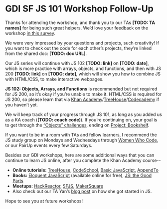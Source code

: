 # GDI SF JS 101 Workshop Follow-Up

Thanks for attending the workshop, and thank you to our TAs **[TODO: TA names]** for being such great helpers. We’d love your feedback on the workshop [in this survey](https://docs.google.com/a/girldevelopit.com/forms/d/1nwx55EOUjoTH7uhVs1vYNRlFVUl6x4s1t4SBr3OHqXQ/viewform).

We were very impressed by your questions and projects, such creativity! If you want to check out the code for each other’s projects, they’re linked from the shared doc: **[TODO: doc URL]**.

Our JS series will continue with JS 102 **[TODO: link]** on **[TODO: date]**, which is more practice with arrays, objects, and functions, and then with JS 200 **[TODO: link]** on **[TODO: date]**, which will show you how to combine JS with HTML/CSS, to make interactive webpages. 

**JS 102: Objects, Arrays, and Functions** is recommended but not required for JS 200, so it’s okay if you’re unable to make it. HTML/CSS is required for JS 200, so please learn that via [Khan Academy](https://docs.google.com/a/girldevelopit.com/forms/d/1nwx55EOUjoTH7uhVs1vYNRlFVUl6x4s1t4SBr3OHqXQ/viewform)/[TreeHouse](http://teamtreehouse.com/)/[Codecademy](http://www.codecademy.com/tracks/web) if you haven’t yet.

We will keep track of your progress through JS 101, as long as you added us as a KA coach (**[TODO: coach code]**). If you’re continuing on, your goal is to get through the [“Objects” challenges](https://www.khanacademy.org/computing/computer-programming/programming/objects/p/intro-to-objects), ending on [Project: Bookshelf](https://www.khanacademy.org/computing/computer-programming/programming/objects/p/project-bookshelf).

If you want to be in a room with TAs and fellow learners, I recommend the JS study group on Mondays and Wednesdays through [Women Who Code](http://www.meetup.com/women-who-code-sf/), or our PairUp events every few Saturdays.

Besides our GDI  workshops, here are some additional ways that you can continue to learn JS online, after you complete the Khan Academy course--

* **Online tutorials:** [TreeHouse](http://teamtreehouse.com/), [CodeSchool](http://www.codeschool.com/), [Basic JavaScript](http://www.2ality.com/2013/06/basic-javascript.html), [AppendTo](http://learn.appendto.com/)
* **Books:** [Eloquent JavaScript](http://eloquentjavascript.net/) (available online for free), [JS: the Good Parts](http://www.amazon.com/JavaScript-Good-Parts-Douglas-Crockford/dp/0596517742)
* **Meetups:** [HackReactor](http://www.meetup.com/hackreactor/), [SFJS](http://www.meetup.com/jsmeetup/), [MakerSquare](http://www.meetup.com/MakerSquareSF/)
* Also check out our TA Yan’s [blog post](http://blog.fanofyan.com/how-i-started/) on how she got started in JS.

Hope to see you at future workshops!